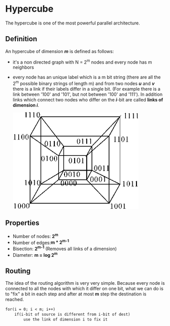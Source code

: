 # Hypercube
The hypercube is one of the most powerful parallel architecture.
## Definition
An hypercube of dimension ***m*** is defined as follows:
- it's a non directed graph with N = 2<sup>m</sup> nodes and every node has m neighbors
- every node has an unique label which is a m bit string (there are all the 2<sup>m</sup> possible binary strings of length m) and from two nodes ***u*** and ***v*** there is a link if their labels differ in a single bit. (For example there is a link between '100' and '101', but not between '100' and '111'). In addition links which connect two nodes who differ on the ***i***-bit are called **links of dimension *i***.


     ![alt](resources/A-4-dimensional-hypercube-interconnection-network.png)

## Properties
- Number of nodes: **2<sup>m</sup>**
- Number of edges:**m * 2<sup>m-1</sup>**
- Bisection: **2<sup>m-1</sup>** (Removes all links of a dimension)
- Diameter: **m = log 2<sup>m</sup>**

## Routing
The idea of the routing algorithm is very very simple. Because every node is connected to all the nodes with which it differ on one bit, what we can do is to "fix" a bit in each step and after at most **m** step the destination is reached.
```
for(i = 0; i < m; i++)
    if(i-bit of source is different from i-bit of dest)
        use the link of dimension i to fix it
```